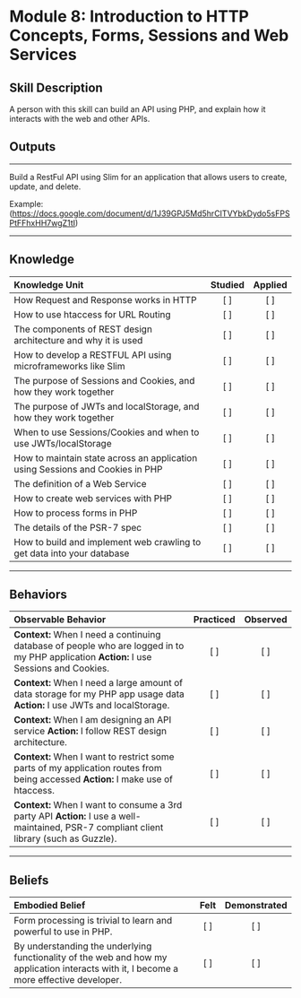 # Module 8:   Introduction to HTTP Concepts, Forms, Sessions and Web Services

## Skill Description
A person with this skill can build an API using PHP, and explain how it interacts with the web and other APIs. 


## Outputs
----------
Build a RestFul API using Slim for an application that allows users to create, update, and delete.

Example: (https://docs.google.com/document/d/1J39GPJ5Md5hrCITVYbkDydo5sFPSPtFFhxHH7wgZ1tI)


----------
## Knowledge


| Knowledge Unit   |      Studied      | Applied |
|:-------------|:------------------:|:--------:|
| How Request and Response works in HTTP | [ ] | [ ] |
| How to use htaccess for URL Routing | [ ] | [ ] |
| The components of REST design architecture and why it is used | [ ] | [ ] |
| How to develop a RESTFUL API using microframeworks like Slim | [ ] | [ ] |
| The purpose of Sessions and Cookies, and how they work together | [ ] | [ ] |
| The purpose of JWTs and localStorage, and how they work together | [ ] | [ ] |
| When to use Sessions/Cookies and when to use JWTs/localStorage | [ ] | [ ] |
| How to maintain state across an application using Sessions and Cookies in PHP | [ ] | [ ] |
| The definition of a Web Service | [ ] | [ ] |
| How to create web services with PHP | [ ] | [ ] |
| How to process forms in PHP | [ ] | [ ] |
| The details of the PSR-7 spec | [ ] | [ ] |
| How to build and implement web crawling to get data into your database | [ ] | [ ] |

----------


## Behaviors

| Observable Behavior   |      Practiced      | Observed |
|:-------------|:------------------:|:--------:|
| **Context:** When I need a continuing database of people who are logged in to my PHP application **Action:**  I use Sessions and Cookies.| [ ] | [ ]  |
| **Context:** When I need a large amount of data storage for my PHP app usage data **Action:**  I use JWTs and localStorage.| [ ] | [ ]  |
| **Context:**  When I am designing an API service **Action:** I follow REST design architecture. |   [ ]   |   [ ] |
| **Context:**  When I want to restrict some parts of my application routes from being accessed **Action:** I make use of htaccess. |   [ ]   |   [ ] |
| **Context:**  When I want to consume a 3rd party API **Action:** I use a well-maintained, PSR-7 compliant client library (such as Guzzle).  |   [ ]   |   [ ] |


----------


## Beliefs


| Embodied Belief   |      Felt      | Demonstrated |
|:-------------|:------------------:|:--------:|
| Form processing is trivial to learn and powerful to use in PHP. |   [ ]   |   [ ] |
| By understanding the underlying functionality of the web and how my application interacts with it, I become a more effective developer. |   [ ]   |   [ ] |
